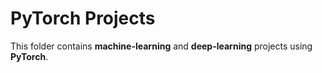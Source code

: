 # PyTorch Projects

This folder contains **machine-learning** and **deep-learning** projects using **PyTorch**.

